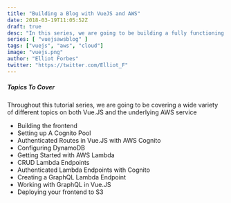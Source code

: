```yaml
---
title: "Building a Blog with VueJS and AWS"
date: 2018-03-19T11:05:52Z
draft: true
desc: "In this series, we are going to be building a fully functioning blog with the use of Vue.JS and AWS services "
series: [ "vuejsawsblog" ]
tags: ["vuejs", "aws", "cloud"]
image: "vuejs.png"
author: "Elliot Forbes"
twitter: "https://twitter.com/Elliot_F"
---
```


##### Topics To Cover

Throughout this tutorial series, we are going to be covering a wide variety of different topics on both Vue.JS and the underlying AWS service 

* Building the frontend
* Setting up A Cognito Pool
* Authenticated Routes in Vue.JS with AWS Cognito
* Configuring DynamoDB
* Getting Started with AWS Lambda
* CRUD Lambda Endpoints
* Authenticated Lambda Endpoints with Cognito
* Creating a GraphQL Lambda Endpoint
* Working with GraphQL in Vue.JS
* Deploying your frontend to S3

